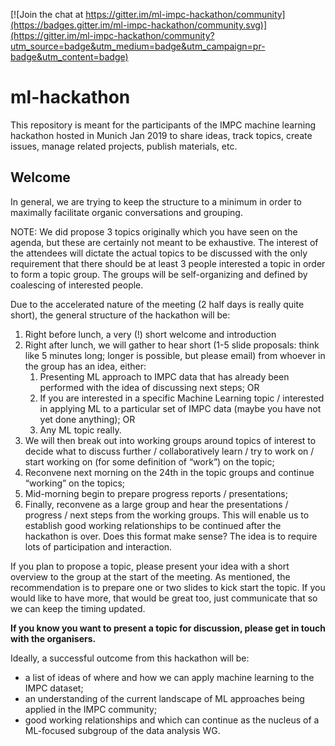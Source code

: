 
[![Join the chat at https://gitter.im/ml-impc-hackathon/community](https://badges.gitter.im/ml-impc-hackathon/community.svg)](https://gitter.im/ml-impc-hackathon/community?utm_source=badge&utm_medium=badge&utm_campaign=pr-badge&utm_content=badge)

# ml-hackathon
This repository is meant for the participants of the IMPC machine learning hackathon hosted in Munich Jan 2019 to share ideas, track topics, create issues, manage related projects, publish materials, etc.

Welcome
-------
In general, we are trying to keep the structure to a minimum in order to maximally facilitate organic conversations and grouping.

NOTE: We did propose 3 topics originally which you have seen on the agenda, but these are certainly not meant to be exhaustive.  The interest of the attendees will dictate the actual topics to be discussed with the only requirement that there should be at least 3 people interested a topic in order to form a topic group.  The groups will be self-organizing and defined by coalescing of interested people.

Due to the accelerated nature of the meeting (2 half days is really quite short), the general structure of the hackathon will be:
1. Right before lunch, a very (!) short welcome and introduction
1. Right after lunch, we will gather to hear short (1-5 slide proposals: think like 5 minutes long; longer is possible, but please email) from whoever in the group has an idea, either:
    1. Presenting ML approach to IMPC data that has already been performed with the idea of discussing next steps; OR
    1. If you are interested in a specific Machine Learning topic / interested in applying ML to a particular set of IMPC data (maybe you have not yet done anything); OR
    1. Any ML topic really.
1. We will  then break out into working groups around topics of interest to decide what to discuss further / collaboratively learn / try to work on / start working on (for some definition of “work”) on the topic;
1. Reconvene next morning on the 24th in the topic groups and continue “working” on the topics;
1. Mid-morning begin to prepare progress reports / presentations;
1. Finally, reconvene as a large group and hear the presentations / progress / next steps from the working groups. 
This will enable us to establish good working relationships to be continued after the hackathon is over.  Does this format make sense?  The idea is to require lots of participation and interaction.

If you plan to propose a topic, please present your idea with a short overview to the group at the start of the meeting. As mentioned, the recommendation is to prepare one or two slides to kick start the topic.  If you would like to have more, that would be great too, just communicate that so we can keep the timing updated.

**If you know you want to present a topic for discussion, please get in touch with the organisers.**

Ideally, a successful outcome from this hackathon will be:
*	a list of ideas of where and how we can apply machine learning to the IMPC dataset; 
*	an understanding of the current landscape of ML approaches being applied in the IMPC community;
*	good working relationships and which can continue as the nucleus of a ML-focused subgroup of the data analysis WG.
